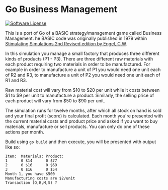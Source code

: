 # Go Business Management

[![Software License](https://img.shields.io/badge/license-MIT-brightgreen.svg?style=flat-square)](LICENSE)

This is a port of Go of a BASIC strategy/management game called Business Management. he BASIC code was originally published in 1979 within [Stimulating Simulations 2nd Revised edition by Engel, C.W](https://bookwyrm.social/book/50763/s/stimulating-simulations).

In this simulation you manage a small factory that produces three different kinds of products (P1 - P3). There are three different raw materials with each product requiring two materials in order to be manufactured. For example in order to manufacture a unit of P1 you would need one unit each of R2 and R3, to manufacture a unit of P2 you would need one unit each of R1 and R3.

Raw material cost will vary from $10 to $20 per unit while it costs between $1 to $9 per unit to manufacture a product. Similarly, the selling price of each product will vary from $50 to $90 per unit.

The simulation runs for twelve months, after which all stock on hand is sold and your final profit (score) is calculated. Each month you're presented with the current material costs and product price and asked if you want to buy materials, manufacture or sell products. You can only do one of these actions per month.

Build using `go build` and then execute, you will be presented with output like so:

```
Item:  Materials: Product:
1      0 $14      0 $77
2      0 $16      0 $69
3      0 $16      0 $54
Month 1, you have $500
Manufacturing costs are $2/unit
Transaction (O,B,M,S) ? 
```